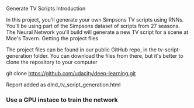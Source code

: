 Generate TV Scripts
Introduction

In this project, you'll generate your own Simpsons TV scripts using RNNs. You'll be using part of the Simpsons dataset of scripts from 27 seasons. The Neural Network you'll build will generate a new TV script for a scene at Moe's Tavern.
Getting the project files

The project files can be found in our public GitHub repo, in the tv-script-generation folder. You can download the files from there, but it's better to clone the repository to your computer

git clone https://github.com/udacity/deep-learning.git

Report added as dlnd_tv_script_generation.html

### Use a GPU instace to train the network
